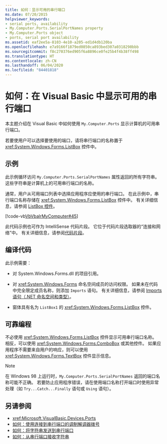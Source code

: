 ```yaml
---
title: 如何：显示可用的串行端口
ms.date: 07/20/2015
helpviewer_keywords:
- serial ports, availability
- My.Computer.Ports.SerialPortNames property
- My.Computer.Ports object
- ports, serial port availability
ms.assetid: eaf2ee5a-8103-4e10-a205-ed1d4db120ba
ms.openlocfilehash: e7a9166f1879ed0850ca893bed307a0318298bbb
ms.sourcegitcommit: f8c270376ed905f6a8896ce0fe25b4f4b38ff498
ms.translationtype: HT
ms.contentlocale: zh-CN
ms.lasthandoff: 06/04/2020
ms.locfileid: "84401818"
---
```

# <a name="how-to-show-available-serial-ports-in-visual-basic"></a>如何：在 Visual Basic 中显示可用的串行端口

本主题介绍在 Visual Basic 中如何使用 `My.Computer.Ports` 显示计算机的可用串行端口。  
  
 若要使用户可以选择要使用的端口，请将串行端口的名称置于 <xref:System.Windows.Forms.ListBox> 控件中。  
  
## <a name="example"></a>示例  

 此示例循环访问 `My.Computer.Ports.SerialPortNames` 属性返回的所有字符串。 这些字符串是计算机上的可用串行端口的名称。  
  
 通常，用户从可用端口列表中选择应用程序应使用的串行端口。 在此示例中，串行端口名称存储在 <xref:System.Windows.Forms.ListBox> 控件中。 有关详细信息，请参阅 [ListBox 控件](../../../../framework/winforms/controls/listbox-control-windows-forms.md)。  
  
 [!code-vb[VbVbalrMyComputer#45](~/samples/snippets/visualbasic/VS_Snippets_VBCSharp/VbVbalrMyComputer/VB/Class2.vb#45)]  
  
 此代码示例也可作为 IntelliSense 代码片段。 它位于代码片段选取器的“连接和网络”中。  有关详细信息，请参阅[代码片段](/visualstudio/ide/code-snippets)。  
  
## <a name="compiling-the-code"></a>编译代码  

 此示例需要：  
  
- 对 System.Windows.Forms.dll 的项目引用。  
  
- 对 <xref:System.Windows.Forms> 命名空间成员的访问权限。 如果未在代码中完全限定成员名称，则添加 `Imports` 语句。 有关详细信息，请参阅 [Imports 语句（.NET 命名空间和类型）](../../../language-reference/statements/imports-statement-net-namespace-and-type.md)。  
  
- 窗体具有名为 `ListBox1` 的 <xref:System.Windows.Forms.ListBox> 控件。  
  
## <a name="robust-programming"></a>可靠编程  

 不必使用 <xref:System.Windows.Forms.ListBox> 控件显示可用串行端口名称。 相反，可以使用 <xref:System.Windows.Forms.ComboBox> 或其他控件。 如果应用程序不需要来自用户的响应，则可以使用 <xref:System.Windows.Forms.TextBox> 控件显示信息。  
  
> [!NOTE]
> 在 Windows 98 上运行时，`My.Computer.Ports.SerialPortNames` 返回的端口名称可能不正确。 若要防止应用程序错误，请在使用端口名称打开端口时使用异常处理（如 `Try...Catch...Finally` 语句或 `Using` 语句）。  
  
## <a name="see-also"></a>另请参阅

- <xref:Microsoft.VisualBasic.Devices.Ports>
- [如何：使用连接到串行端口的调制解调器拨号](how-to-dial-modems-attached-to-serial-ports.md)
- [如何：将字符串发送到串行端口](how-to-send-strings-to-serial-ports.md)
- [如何：从串行端口接收字符串](how-to-receive-strings-from-serial-ports.md)
